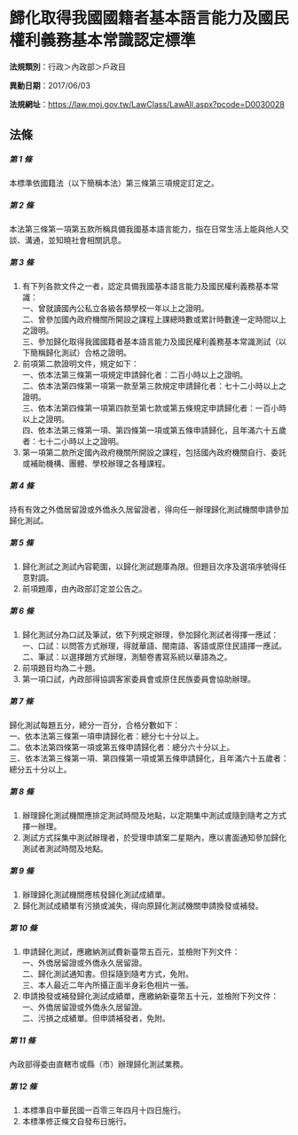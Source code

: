 # 歸化取得我國國籍者基本語言能力及國民權利義務基本常識認定標準

**法規類別**：行政＞內政部＞戶政目

**異動日期**：2017/06/03  

**法規網址**：https://law.moj.gov.tw/LawClass/LawAll.aspx?pcode=D0030028





## 法條
##### 第 1 條
本標準依國籍法（以下簡稱本法）第三條第三項規定訂定之。

##### 第 2 條
本法第三條第一項第五款所稱具備我國基本語言能力，指在日常生活上能與他人交談、溝通，並知曉社會相關訊息。

##### 第 3 條
1. 有下列各款文件之一者，認定具備我國基本語言能力及國民權利義務基本常識：  
一、曾就讀國內公私立各級各類學校一年以上之證明。  
二、曾參加國內政府機關所開設之課程上課總時數或累計時數達一定時間以上之證明。  
三、參加歸化取得我國國籍者基本語言能力及國民權利義務基本常識測試（以下簡稱歸化測試）合格之證明。
1. 前項第二款證明文件，規定如下：  
一、依本法第三條第一項規定申請歸化者：二百小時以上之證明。  
二、依本法第四條第一項第一款至第三款規定申請歸化者：七十二小時以上之證明。  
三、依本法第四條第一項第四款至第七款或第五條規定申請歸化者：一百小時以上之證明。  
四、依本法第三條第一項、第四條第一項或第五條申請歸化，且年滿六十五歲者：七十二小時以上之證明。
1. 第一項第二款所定國內政府機關所開設之課程，包括國內政府機關自行、委託或補助機構、團體、學校辦理之各種課程。

##### 第 4 條
持有有效之外僑居留證或外僑永久居留證者，得向任一辦理歸化測試機關申請參加歸化測試。

##### 第 5 條
1. 歸化測試之測試內容範圍，以歸化測試題庫為限。但題目次序及選項序號得任意對調。
1. 前項題庫，由內政部訂定並公告之。

##### 第 6 條
1. 歸化測試分為口試及筆試，依下列規定辦理，參加歸化測試者得擇一應試：  
一、口試：以問答方式辦理，得就華語、閩南語、客語或原住民語擇一應試。  
二、筆試：以選擇題方式辦理，測驗卷書寫系統以華語為之。
1. 前項題目均為二十題。
1. 第一項口試，內政部得協調客家委員會或原住民族委員會協助辦理。

##### 第 7 條
歸化測試每題五分，總分一百分，合格分數如下：  
一、依本法第三條第一項申請歸化者：總分七十分以上。  
二、依本法第四條第一項或第五條申請歸化者：總分六十分以上。  
三、依本法第三條第一項、第四條第一項或第五條申請歸化，且年滿六十五歲者：總分五十分以上。

##### 第 8 條
1. 辦理歸化測試機關應排定測試時間及地點，以定期集中測試或隨到隨考之方式擇一辦理。
1. 測試方式採集中測試辦理者，於受理申請案二星期內，應以書面通知參加歸化測試者測試時間及地點。

##### 第 9 條
1. 辦理歸化測試機關應核發歸化測試成績單。
1. 歸化測試成績單有污損或滅失，得向原歸化測試機關申請換發或補發。

##### 第 10 條
1. 申請歸化測試，應繳納測試費新臺幣五百元，並檢附下列文件：  
一、外僑居留證或外僑永久居留證。  
二、歸化測試通知書。但採隨到隨考方式，免附。  
三、本人最近二年內所攝正面半身彩色相片一張。
1. 申請換發或補發歸化測試成績單，應繳納新臺幣五十元，並檢附下列文件：  
一、外僑居留證或外僑永久居留證。  
二、污損之成績單。但申請補發者，免附。

##### 第 11 條
內政部得委由直轄市或縣（市）辦理歸化測試業務。

##### 第 12 條
1. 本標準自中華民國一百零三年四月十四日施行。
1. 本標準修正條文自發布日施行。


